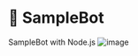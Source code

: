 # 🤖 SampleBot
SampleBot with Node.js
![image](https://user-images.githubusercontent.com/19554935/45332752-762d1300-b540-11e8-8a2a-629305e3fc52.png)
